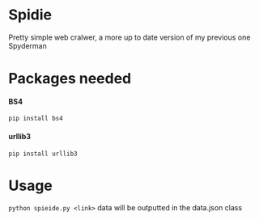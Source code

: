 # Spidie
Pretty simple web cralwer, a more up to date version of my previous one Spyderman 

# Packages needed
#### BS4
`pip install bs4`
#### urllib3
`pip install urllib3`

# Usage
`python spieide.py <link>`
data will be outputted in the data.json class

